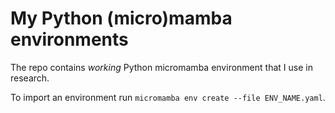 # My Python (micro)mamba environments

The repo contains _working_ Python micromamba environment that I use in research.

To import an environment run  `micromamba env create --file ENV_NAME.yaml`.

